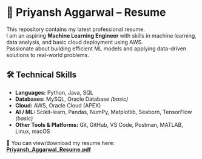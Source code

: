 # 📄 Priyansh Aggarwal – Resume

This repository contains my latest professional resume.  
I am an aspiring **Machine Learning Engineer** with skills in machine learning, data analysis, and basic cloud deployment using AWS.  
Passionate about building efficient ML models and applying data-driven solutions to real-world problems.


## 🛠 Technical Skills

- **Languages:** Python, Java, SQL  
- **Databases:** MySQL, Oracle Database *(basic)*  
- **Cloud:** AWS, Oracle Cloud (APEX)  
- **AI / ML:** Scikit-learn, Pandas, NumPy, Matplotlib, Seaborn, TensorFlow *(basic)*  
- **Other Tools & Platforms:** Git, GitHub, VS Code, Postman, MATLAB, Linux, macOS

📌 You can view/download my resume here: **[Priyansh_Aggarwal_Resume.pdf](./Priyansh_Aggarwal_Resume.pdf)**
